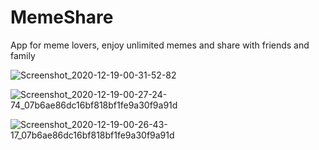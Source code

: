 # MemeShare

App for meme lovers, enjoy unlimited memes and share with friends and family

![Screenshot_2020-12-19-00-31-52-82](https://user-images.githubusercontent.com/59255776/102654251-409f1780-4196-11eb-8bb3-52d58dd81c59.jpg)

![Screenshot_2020-12-19-00-27-24-74_07b6ae86dc16bf818bf1fe9a30f9a91d](https://user-images.githubusercontent.com/59255776/102654346-65938a80-4196-11eb-85fb-23d3f7fd2613.jpg)

![Screenshot_2020-12-19-00-26-43-17_07b6ae86dc16bf818bf1fe9a30f9a91d](https://user-images.githubusercontent.com/59255776/102654409-7cd27800-4196-11eb-806f-91a99ea6570b.jpg)
